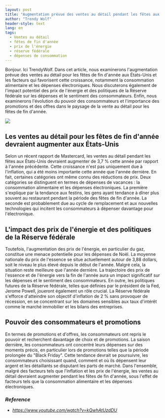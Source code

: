 ```yaml
---
layout: post
title: "Augmentation prévue des ventes au détail pendant les fêtes aux États-Unis, facteurs de croissance et importance des promotions et des bonnes affaires"
author: "Trendy Wolf"
header-style: text
lang: en
tags:
  - Ventes au détail
  - fêtes de fin d'année
  - prix de l'énergie
  - réserve fédérale
  - dépenses de consommation
---
```


Bonjour. Ici TrendyWolf. Dans cet article, nous examinerons l'augmentation prévue des ventes au détail pour les fêtes de fin d'année aux États-Unis et les facteurs qui favorisent cette croissance, notamment la consommation alimentaire et les dépenses électroniques. Nous discuterons également de l'impact potentiel des prix de l'énergie et des politiques de la Réserve fédérale sur les dépenses et le sentiment des consommateurs. Enfin, nous examinerons l'évolution du pouvoir des consommateurs et l'importance des promotions et des offres dans le paysage de la vente au détail pour les fêtes de fin d'année.

<img
    src="https://i.ytimg.com/vi/kQwhAtUzdDU/hqdefault.jpg"
/>


## Les ventes au détail pour les fêtes de fin d'année devraient augmenter aux États-Unis
Selon un récent rapport de Mastercard, les ventes au détail pendant les fêtes aux États-Unis devraient augmenter de 3,7 % cette année par rapport à l'année précédente. Cette croissance n'est pas uniquement due à l'inflation, qui a été moins importante cette année que l'année dernière. En fait, certaines catégories ont même connu des réductions de prix. Deux catégories se distinguent en termes de dépenses de vacances : la consommation alimentaire et les dépenses électroniques. La première s'explique par la tendance aux festins, les gens ayant tendance à dîner plus souvent au restaurant pendant la période des fêtes de fin d'année. La seconde est probablement due au cycle de remplacement et aux nouvelles technologies qui incitent les consommateurs à dépenser davantage pour l'électronique.

## L'impact des prix de l'énergie et des politiques de la Réserve fédérale
Toutefois, l'augmentation des prix de l'énergie, en particulier du gaz, constitue une menace potentielle pour les dépenses de Noël. La moyenne nationale du prix de l'essence se situe actuellement autour de 3,88 dollars, soit le niveau le plus élevé depuis le début de l'année. Malgré cela, la situation reste meilleure que l'année dernière. La trajectoire des prix de l'essence et de l'énergie vers la fin de l'année aura un impact significatif sur les dépenses et le sentiment des consommateurs. En outre, les politiques futures de la Réserve fédérale, telles que définies par le président de la Fed, Jerome Powell, joueront également un rôle crucial. La Réserve fédérale s'efforce d'atteindre son objectif d'inflation de 2 % sans provoquer de récession, en se concentrant sur les domaines sensibles aux taux d'intérêt comme le marché immobilier et les bilans des entreprises.

## Pouvoir des consommateurs et promotions
En termes de promotions et d'offres, les consommateurs ont repris le pouvoir et recherchent davantage de choix et de promotions. La saison dernière, les consommateurs ont concentré leurs dépenses sur des moments précis, en particulier lors de promotions telles que la période prolongée du "Black Friday". Cette tendance devrait se poursuivre, les consommateurs choisissant quand, comment et où ils dépensent leur argent et les détaillants se disputant les parts de marché. Dans l'ensemble, malgré des facteurs tels que l'inflation et les prix de l'énergie, les ventes au détail devraient augmenter pendant les fêtes de fin d'année, sous l'effet de facteurs tels que la consommation alimentaire et les dépenses électroniques.


### _Reference_
- _https://www.youtube.com/watch?v=kQwhAtUzdDU_

